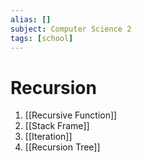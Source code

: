 ```yaml
---
alias: []
subject: Computer Science 2
tags: [school]
---
```

# Recursion


1. [[Recursive Function]]
2. [[Stack Frame]]
3. [[Iteration]]
4. [[Recursion Tree]]